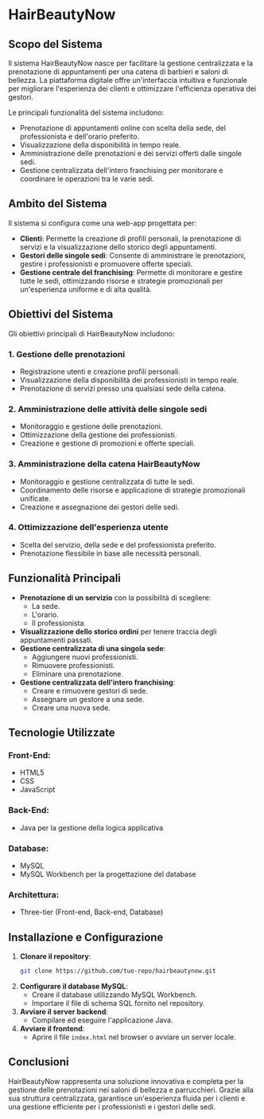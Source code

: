 # HairBeautyNow

## Scopo del Sistema
Il sistema HairBeautyNow nasce per facilitare la gestione centralizzata e la prenotazione di appuntamenti per una catena di barbieri e saloni di bellezza. La piattaforma digitale offre un'interfaccia intuitiva e funzionale per migliorare l'esperienza dei clienti e ottimizzare l'efficienza operativa dei gestori.

Le principali funzionalità del sistema includono:
- Prenotazione di appuntamenti online con scelta della sede, del professionista e dell'orario preferito.
- Visualizzazione della disponibilità in tempo reale.
- Amministrazione delle prenotazioni e dei servizi offerti dalle singole sedi.
- Gestione centralizzata dell'intero franchising per monitorare e coordinare le operazioni tra le varie sedi.

## Ambito del Sistema
Il sistema si configura come una web-app progettata per:
- **Clienti**: Permette la creazione di profili personali, la prenotazione di servizi e la visualizzazione dello storico degli appuntamenti.
- **Gestori delle singole sedi**: Consente di amministrare le prenotazioni, gestire i professionisti e promuovere offerte speciali.
- **Gestione centrale del franchising**: Permette di monitorare e gestire tutte le sedi, ottimizzando risorse e strategie promozionali per un'esperienza uniforme e di alta qualità.

## Obiettivi del Sistema
Gli obiettivi principali di HairBeautyNow includono:

### 1. **Gestione delle prenotazioni**
- Registrazione utenti e creazione profili personali.
- Visualizzazione della disponibilità dei professionisti in tempo reale.
- Prenotazione di servizi presso una qualsiasi sede della catena.

### 2. **Amministrazione delle attività delle singole sedi**
- Monitoraggio e gestione delle prenotazioni.
- Ottimizzazione della gestione dei professionisti.
- Creazione e gestione di promozioni e offerte speciali.

### 3. **Amministrazione della catena HairBeautyNow**
- Monitoraggio e gestione centralizzata di tutte le sedi.
- Coordinamento delle risorse e applicazione di strategie promozionali unificate.
- Creazione e assegnazione dei gestori delle sedi.

### 4. **Ottimizzazione dell'esperienza utente**
- Scelta del servizio, della sede e del professionista preferito.
- Prenotazione flessibile in base alle necessità personali.

## Funzionalità Principali
- **Prenotazione di un servizio** con la possibilità di scegliere:
  - La sede.
  - L'orario.
  - Il professionista.
- **Visualizzazione dello storico ordini** per tenere traccia degli appuntamenti passati.
- **Gestione centralizzata di una singola sede**:
  - Aggiungere nuovi professionisti.
  - Rimuovere professionisti.
  - Eliminare una prenotazione.
- **Gestione centralizzata dell'intero franchising**:
  - Creare e rimuovere gestori di sede.
  - Assegnare un gestore a una sede.
  - Creare una nuova sede.

## Tecnologie Utilizzate
### **Front-End:**
- HTML5
- CSS
- JavaScript

### **Back-End:**
- Java per la gestione della logica applicativa

### **Database:**
- MySQL
- MySQL Workbench per la progettazione del database

### **Architettura:**
- Three-tier (Front-end, Back-end, Database)

## Installazione e Configurazione
1. **Clonare il repository**:
   ```bash
   git clone https://github.com/tuo-repo/hairbeautynow.git
   ```
2. **Configurare il database MySQL**:
   - Creare il database utilizzando MySQL Workbench.
   - Importare il file di schema SQL fornito nel repository.
3. **Avviare il server backend**:
   - Compilare ed eseguire l'applicazione Java.
4. **Avviare il frontend**:
   - Aprire il file `index.html` nel browser o avviare un server locale.

## Conclusioni
HairBeautyNow rappresenta una soluzione innovativa e completa per la gestione delle prenotazioni nei saloni di bellezza e parrucchieri. Grazie alla sua struttura centralizzata, garantisce un'esperienza fluida per i clienti e una gestione efficiente per i professionisti e i gestori delle sedi.

